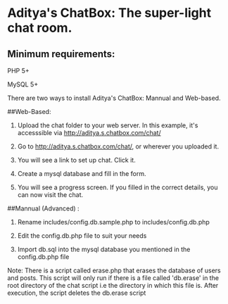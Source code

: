# Aditya's ChatBox: The super-light chat room.
## Minimum requirements:
PHP 5+

MySQL 5+

There are two ways to install Aditya's ChatBox: Mannual and Web-based.

##Web-Based:
1) Upload the chat folder to your web server. In this example, it's accesssible via http://aditya.s.chatbox.com/chat/

2) Go to http://aditya.s.chatbox.com/chat/, or wherever you uploaded it.

3) You will see a link to set up chat. Click it.

4) Create a mysql database and fill in the form.

5) You will see a progress screen. If you filled in the correct details, you can now visit the chat.

##Mannual (Advanced) :
1) Rename includes/config.db.sample.php to includes/config.db.php

2) Edit the config.db.php file to suit your needs

3) Import db.sql into the mysql database you mentioned in the config.db.php file

Note: There is a script called erase.php that erases the database of users and posts. This script will only run if there is a file called 'db.erase' in the root directory of the chat script i.e the directory in which this file is. After execution, the script deletes the db.erase script

